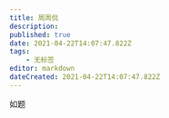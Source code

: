 ```yaml
---
title: 周周侃
description: 
published: true
date: 2021-04-22T14:07:47.822Z
tags:
    - 无标签
editor: markdown
dateCreated: 2021-04-22T14:07:47.822Z
---
```


如题

<!--
<https://twitter.com/Zhouzhoukan/status/1373315399442305027>
-->
